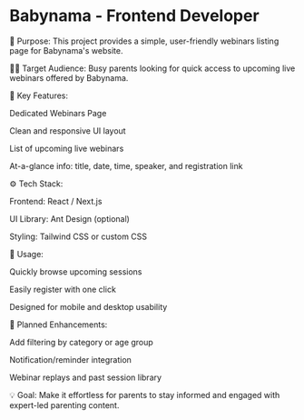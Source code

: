 # Babynama - Frontend Developer

🎯 Purpose:
This project provides a simple, user-friendly webinars listing page for Babynama's website.

👩‍👧 Target Audience:
Busy parents looking for quick access to upcoming live webinars offered by Babynama.

📄 Key Features:

Dedicated Webinars Page

Clean and responsive UI layout

List of upcoming live webinars

At-a-glance info: title, date, time, speaker, and registration link

⚙️ Tech Stack:

Frontend: React / Next.js

UI Library: Ant Design (optional)

Styling: Tailwind CSS or custom CSS

🚀 Usage:

Quickly browse upcoming sessions

Easily register with one click

Designed for mobile and desktop usability

🧪 Planned Enhancements:

Add filtering by category or age group

Notification/reminder integration

Webinar replays and past session library

💡 Goal:
Make it effortless for parents to stay informed and engaged with expert-led parenting content.

